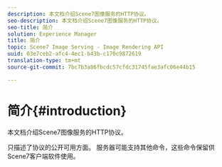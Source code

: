 ```yaml
---
description: 本文档介绍Scene7图像服务的HTTP协议。
seo-description: 本文档介绍Scene7图像服务的HTTP协议。
seo-title: 简介
solution: Experience Manager
title: 简介
topic: Scene7 Image Serving - Image Rendering API
uuid: 03e7ceb2-afc4-4ec1-b43b-c170c9872619
translation-type: tm+mt
source-git-commit: 7bc7b3a86fbcdc57cfdc31745fae3afc06e44b15

---
```



# 简介{#introduction}

本文档介绍Scene7图像服务的HTTP协议。

只描述了协议的公开可用方面。 服务器可能支持其他命令，这些命令保留供Scene7客户端软件使用。
